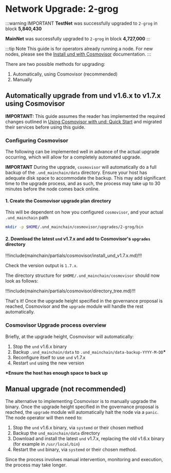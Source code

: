 # Network Upgrade: 2-grog

:::warning IMPORTANT
**TestNet** was successfully upgraded to `2-grog` in block **5,840,430**

**MainNet** was successfully upgraded to `2-grog` in block **4,727,000**
:::

:::tip Note
This guide is for operators already running a node. For new nodes, please see the
[Install und with Cosmovisor](../software/cosmovisor/install_und_with_cosmovisor.md)
documentation.
:::

There are two possible methods for upgrading:

1. Automatically, using Cosmovisor (recommended)
2. Manually

## Automatically upgrade from und v1.6.x to v1.7.x using Cosmovisor

**IMPORTANT:** This guide assumes the reader has implemented the required changes outlined in
[Using Cosmovisor with und: Quick Start](cosmovisor.md) and migrated their services before using this guide.

### Configuring Cosmovisor

The following can be implemented well in advance of the actual upgrade occurring, which will allow
for a completely automated upgrade.

**IMPORTANT** During the upgrade, `cosmovisor` will automatically do a full backup of the `.und_mainchain/data`
directory. Ensure your host has adequate disk space to accommodate the backup. This may add significant time
to the upgrade process, and as such, the process may take up to 30 minutes before the node comes back online.

#### 1. Create the Cosmovisor upgrade plan directory

This will be dependent on how you configured `cosmovisor`, and your actual `.und_mainchain` path

```bash
mkdir -p $HOME/.und_mainchain/cosmovisor/upgrades/2-grog/bin
```

#### 2. Download the latest `und` v1.7.x and add to Cosmovisor's `upgrades` directory

!!!include(mainchain/partials/cosmovisor/install_und_v1.7.x.md)!!!

Check the version output is `1.7.x`.

The directory structure for `$HOME/.und_mainchain/cosmovisor` should now look as follows:

!!!include(mainchain/partials/cosmovisor/directory_tree.md)!!!

That's it! Once the upgrade height specified in the governance proposal is reached, Cosmovisor and the `upgrade`
module will handle the rest automatically.

### Cosmovisor Upgrade process overview

Briefly, at the upgrade height, Cosmovisor will automatically:

1. Stop the `und` v1.6.x binary
2. Backup `.und_mainchain/data` to `.und_mainchain/data-backup-YYYY-M-DD`__*__
3. Reconfigure itself to use `und` v1.7.x
4. Restart `und` using the new version

__*Ensure the host has enough space to back up__

## Manual upgrade (not recommended)

The alternative to implementing Cosmovisor is to manually upgrade the binary. Once the upgrade height specified in the
governance proposal is reached, the `upgrade` module will automatically halt the node via a `panic`. The node operator
will then need to:

1. Stop the `und` v1.6.x binary, via `systemd` or their chosen method
2. Backup the `und_mainchain/data` directory
3. Download and install the latest `und` v1.7.x, replacing the old v1.6.x binary (for example in `/usr/local/bin`)
4. Restart the `und` binary, via `systemd` or their chosen method.

Since the process involves manual intervention, monitoring and execution, the process may take longer.
